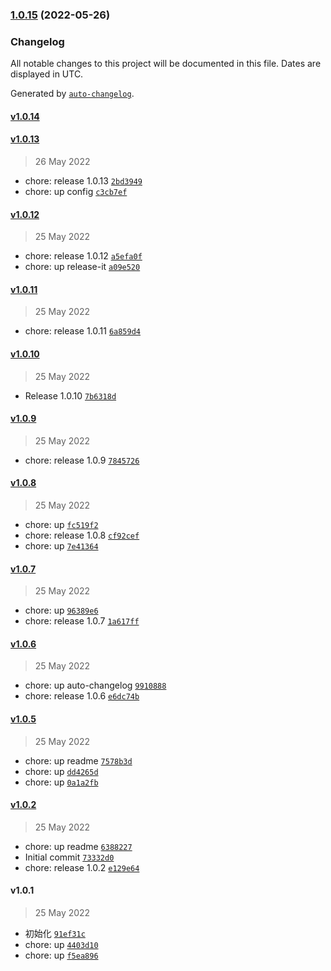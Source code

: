 ### [1.0.15](https://github.com/kafudev/ui-kit/compare/v1.0.13...v1.0.15) (2022-05-26)

### Changelog

All notable changes to this project will be documented in this file. Dates are displayed in UTC.

Generated by [`auto-changelog`](https://github.com/CookPete/auto-changelog).

#### [v1.0.14](https://github.com/kafudev/ui-kit/compare/v1.0.13...v1.0.14)

#### [v1.0.13](https://github.com/kafudev/ui-kit/compare/v1.0.12...v1.0.13)

> 26 May 2022

- chore: release 1.0.13 [`2bd3949`](https://github.com/kafudev/ui-kit/commit/2bd39491d2a7140cfb5626fcccdcb9fe00e59485)
- chore: up config [`c3cb7ef`](https://github.com/kafudev/ui-kit/commit/c3cb7effc3ca49faf4fb99fcb158f4e5f5705f86)

#### [v1.0.12](https://github.com/kafudev/ui-kit/compare/v1.0.11...v1.0.12)

> 25 May 2022

- chore: release 1.0.12 [`a5efa0f`](https://github.com/kafudev/ui-kit/commit/a5efa0f8fa7a787d2e442fb1b202f5f74128ae9d)
- chore: up release-it [`a09e520`](https://github.com/kafudev/ui-kit/commit/a09e520212d68ed613a29438e261e0a70037de78)

#### [v1.0.11](https://github.com/kafudev/ui-kit/compare/v1.0.10...v1.0.11)

> 25 May 2022

- chore: release 1.0.11 [`6a859d4`](https://github.com/kafudev/ui-kit/commit/6a859d4dcb07b8f75e07ed196499f2b93f4a2fa8)

#### [v1.0.10](https://github.com/kafudev/ui-kit/compare/v1.0.9...v1.0.10)

> 25 May 2022

- Release 1.0.10 [`7b6318d`](https://github.com/kafudev/ui-kit/commit/7b6318d6fb77e6b66ad807ebf3be9821fdc6eba2)

#### [v1.0.9](https://github.com/kafudev/ui-kit/compare/v1.0.8...v1.0.9)

> 25 May 2022

- chore: release 1.0.9 [`7845726`](https://github.com/kafudev/ui-kit/commit/78457265df4bf80d5339f8885db0463e094d8a05)

#### [v1.0.8](https://github.com/kafudev/ui-kit/compare/v1.0.7...v1.0.8)

> 25 May 2022

- chore: up [`fc519f2`](https://github.com/kafudev/ui-kit/commit/fc519f29f045ab152c8f89695bf31604f1aef178)
- chore: release 1.0.8 [`cf92cef`](https://github.com/kafudev/ui-kit/commit/cf92cef040ef1be1834c6b7f6f793d01c5003dd3)
- chore: up [`7e41364`](https://github.com/kafudev/ui-kit/commit/7e413640b614f709cca35b3915f0c95322f3b804)

#### [v1.0.7](https://github.com/kafudev/ui-kit/compare/v1.0.6...v1.0.7)

> 25 May 2022

- chore: up [`96389e6`](https://github.com/kafudev/ui-kit/commit/96389e60e4996de2e616f4e3afdd8f2239b564fc)
- chore: release 1.0.7 [`1a617ff`](https://github.com/kafudev/ui-kit/commit/1a617ffa08360af77b8723c203e06e54d932940e)

#### [v1.0.6](https://github.com/kafudev/ui-kit/compare/v1.0.5...v1.0.6)

> 25 May 2022

- chore: up auto-changelog [`9910888`](https://github.com/kafudev/ui-kit/commit/99108889e29b02d0fc52ad86ce53dbb7515e9e6d)
- chore: release 1.0.6 [`e6dc74b`](https://github.com/kafudev/ui-kit/commit/e6dc74baaf270c4175ecc34ca38e0e1d3ee104ac)

#### [v1.0.5](https://github.com/kafudev/ui-kit/compare/v1.0.2...v1.0.5)

> 25 May 2022

- chore: up readme [`7578b3d`](https://github.com/kafudev/ui-kit/commit/7578b3d05e6b41d19406298f2043bdf6b2fd19ee)
- chore: up [`dd4265d`](https://github.com/kafudev/ui-kit/commit/dd4265ddcadd9e9949c581da2f0be664cb1f138f)
- chore: up [`0a1a2fb`](https://github.com/kafudev/ui-kit/commit/0a1a2fb3eaf945dd389cfb844b6fb58d028a0e4c)

#### [v1.0.2](https://github.com/kafudev/ui-kit/compare/v1.0.1...v1.0.2)

> 25 May 2022

- chore: up readme [`6388227`](https://github.com/kafudev/ui-kit/commit/6388227b6284e7c2ff5112ae83eef6d2ef382751)
- Initial commit [`73332d0`](https://github.com/kafudev/ui-kit/commit/73332d0a559ff25dc98bc37a2d97cac067e07216)
- chore: release 1.0.2 [`e129e64`](https://github.com/kafudev/ui-kit/commit/e129e6477fd04a932bf87659a8c4921ad696f9f0)

#### v1.0.1

> 25 May 2022

- 初始化 [`91ef31c`](https://github.com/kafudev/ui-kit/commit/91ef31c09149588e06f5a5cab033e0c7553cfedd)
- chore: up [`4403d10`](https://github.com/kafudev/ui-kit/commit/4403d10a85ebcb59423c22a9499c812d221e988d)
- chore: up [`f5ea896`](https://github.com/kafudev/ui-kit/commit/f5ea89684025abd8595123403115d1018bc1216b)
